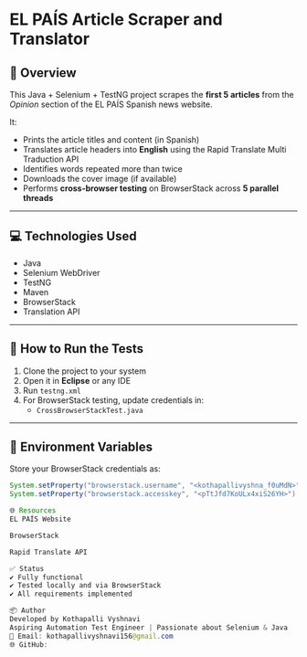 # EL PAÍS Article Scraper and Translator

## 📌 Overview
This Java + Selenium + TestNG project scrapes the **first 5 articles** from the *Opinion* section of the EL PAÍS Spanish news website.

It:
- Prints the article titles and content (in Spanish)
- Translates article headers into **English** using the Rapid Translate Multi Traduction API
- Identifies words repeated more than twice
- Downloads the cover image (if available)
- Performs **cross-browser testing** on BrowserStack across **5 parallel threads**

---

## 💻 Technologies Used
- Java
- Selenium WebDriver
- TestNG
- Maven
- BrowserStack
- Translation API

---

## 🧪 How to Run the Tests
1. Clone the project to your system  
2. Open it in **Eclipse** or any IDE  
3. Run `testng.xml`  
4. For BrowserStack testing, update credentials in:
   - `CrossBrowserStackTest.java`

---

## 🔐 Environment Variables
Store your BrowserStack credentials as:
```java
System.setProperty("browserstack.username", "<kothapallivyshna_f0uMdN>");
System.setProperty("browserstack.accesskey", "<pTtJfd7KoULx4xiS26YH>");

🌐 Resources
EL PAÍS Website

BrowserStack

Rapid Translate API

✅ Status
✔️ Fully functional
✔️ Tested locally and via BrowserStack
✔️ All requirements implemented

📦 Author
Developed by Kothapalli Vyshnavi
Aspiring Automation Test Engineer | Passionate about Selenium & Java
📧 Email: kothapallivyshnavi156@gmail.com
🌐 GitHub:

